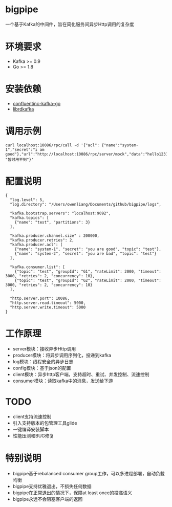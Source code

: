 # bigpipe
一个基于Kafka的中间件，旨在简化服务间异步Http调用的复杂度

# 环境要求
* Kafka >= 0.9
* Go >= 1.8

# 安装依赖
* [confluentinc-kafka-go](https://github.com/confluentinc/confluent-kafka-go)
* [librdkafka](https://github.com/edenhill/librdkafka)

# 调用示例
    curl localhost:10086/rpc/call -d '{"acl": {"name":"system-1","secret":"i am good"},"url":"http://localhost:10086/rpc/server/mock","data":"hello123123123","partition_key": "暂时用不到"}'

# 配置说明
    {
      "log.level": 5,
      "log.directory": "/Users/owenliang/Documents/github/bigpipe/logs",

      "kafka.bootstrap.servers": "localhost:9092",
      "kafka.topics": [
        {"name": "test", "partitions": 3}
      ],

      "kafka.producer.channel.size" : 200000,
      "kafka.producer.retries": 2,
      "kafka.producer.acl": [
        {"name": "system-1", "secret": "you are good", "topic": "test"},
        {"name": "system-2", "secret": "you are bad", "topic": "test"}
      ],

      "kafka.consumer.list": [
        {"topic": "test", "groupId": "G1", "rateLimit": 2000, "timeout": 3000, "retries": 2, "concurrency": 10},
        {"topic": "test", "groupId": "G2", "rateLimit": 2000, "timeout": 3000, "retries": 2, "concurrency": 10}
      ],

      "http.server.port": 10086,
      "http.server.read.timeout": 5000,
      "http.server.write.timeout": 5000
    }

# 工作原理
* server模块：接收异步Http调用
* producer模块：将异步调用序列化，投递到kafka
* log模块：线程安全的异步日志
* config模块：基于json的配置
* client模块：异步http客户端，支持超时、重试、并发控制、流速控制
* consumer模块：读取kafka中的消息，发送给下游

# TODO
* client支持流速控制
* 引入支持版本的包管理工具glide
* 一键编译安装脚本
* 性能压测和BUG修复

# 特别说明
* bigpipe基于rebalanced consumer group工作，可以多进程部署，自动负载均衡
* bigpipe支持优雅退出，不损失任何数据
* bigpipe在正常退出的情况下，保障at least once的投递语义
* bigpipe永远不会阻塞客户端的返回